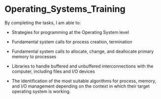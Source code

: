 # Operating_Systems_Training

By completing the tasks, I am able to:

- Strategies for programming at the Operating System level

- Fundamental system calls for process creation, termination

- Fundamental system calls to allocate, change, and deallocate primary memory to processes

- Libraries to handle buffered and unbuffered interconnections with the computer, including files and I/O devices

- The identification of the most suitable algorithms for process, memory, and I/O management depending on the context in which their target operating system is working.
